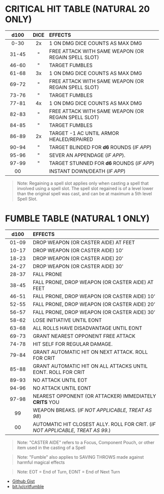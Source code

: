 # CRITICAL HIT TABLE (**NATURAL 20 ONLY**)

| &nbsp;&nbsp;&nbsp;d100&nbsp;&nbsp;&nbsp; | DICE | EFFECTS                                             |
| :--------------------------------------: | :--: | :-------------------------------------------------- |
|                   0-30                   |  2x  | 1 ON DMG DICE COUNTS AS MAX DMG                     |
|                  31-45                   |  "   | FREE ATTACK WITH SAME WEAPON (OR REGAIN SPELL SLOT) |
|                  46-60                   |  "   | TARGET FUMBLES                                      |
|                  61-68                   |  3x  | 1 ON DMG DICE COUNTS AS MAX DMG                     |
|                  69-72                   |  "   | FREE ATTACK WITH SAME WEAPON (OR REGAIN SPELL SLOT) |
|                  73-76                   |  "   | TARGET FUMBLES                                      |
|                  77-81                   |  4x  | 1 ON DMG DICE COUNTS AS MAX DMG                     |
|                  82-83                   |  "   | FREE ATTACK WITH SAME WEAPON (OR REGAIN SPELL SLOT) |
|                  84-85                   |  "   | TARGET FUMBLES                                      |
|                  86-89                   |  2x  | TARGET -1 AC UNTIL ARMOR HEALED/REPAIRED            |
|                  90-94                   |  "   | TARGET BLINDED FOR **d6** ROUNDS (_IF APP_)         |
|                  95-96                   |  "   | SEVER AN APPENDAGE (_IF APP_).                      |
|                  97-99                   |  "   | TARGET STUNNED FOR **d6** ROUNDS (_IF APP_)         |
|                    00                    |      | INSTANT DOWN/DEATH (_IF APP_)                       |

> Note: Regaining a spell slot applies only when casting a spell that involved using a spell slot. The spell slot regained is of a level lower than the original spell was cast, and can be at maximum a 5th level Spell Slot.

# FUMBLE TABLE (**NATURAL 1 ONLY**)

| &nbsp;&nbsp;&nbsp;d100&nbsp;&nbsp;&nbsp; | EFFECTS                                                                        |
| :--------------------------------------: | :----------------------------------------------------------------------------- |
|                  01-09                   | DROP WEAPON (OR CASTER AIDE) AT FEET                                           |
|                  10-17                   | DROP WEAPON (OR CASTER AIDE) 10’                                               |
|                  18-23                   | DROP WEAPON (OR CASTER AIDE) 20’                                               |
|                  24-27                   | DROP WEAPON (OR CASTER AIDE) 30’                                               |
|                  28-37                   | FALL PRONE                                                                     |
|                  38-45                   | FALL PRONE, DROP WEAPON (OR CASTER AIDE) AT FEET                               |
|                  46-51                   | FALL PRONE, DROP WEAPON (OR CASTER AIDE) 10’                                   |
|                  52-55                   | FALL PRONE, DROP WEAPON (OR CASTER AIDE) 20’                                   |
|                  56-57                   | FALL PRONE, DROP WEAPON (OR CASTER AIDE) 30’                                   |
|                  58-62                   | LOSE INITIATIVE UNTIL EONT                                                     |
|                  63-68                   | ALL ROLLS HAVE DISADVANTAGE UNTIL EONT                                         |
|                  69-73                   | GRANT NEAREST OPPONENT FREE ATTACK                                             |
|                  74-78                   | HIT SELF FOR REGULAR DAMAGE.                                                   |
|                  79-84                   | GRANT AUTOMATIC HIT ON NEXT ATTACK. ROLL FOR CRIT                              |
|                  85-88                   | GRANT AUTOMATIC HIT ON ALL ATTACKS UNTIL EONT. ROLL FOR CRIT                   |
|                  89-93                   | NO ATTACK UNTIL EOT                                                            |
|                  94-96                   | NO ATTACK UNTIL EONT                                                           |
|                  97-98                   | NEAREST OPPONENT (OR ATTACKER) IMMEDIATELY **CRITS** YOU                       |
|                    99                    | WEAPON BREAKS. (_IF NOT APPLICABLE, TREAT AS 98_)                              |
|                    00                    | AUTOMATIC HIT CLOSEST ALLY. ROLL FOR CRIT. (_IF NOT APPLICABLE, TREAT AS 99._) |

> Note: "CASTER AIDE" refers to a Focus, Component Pouch, or other item used in the casting of a Spell

> Note: "Fumble" also applies to SAVING THROWS made against harmful magical effects

> Note: EOT = End of Turn, EONT = End of Next Turn

- [Github Gist](https://gist.github.com/thehig/19c6db9df9e43ea7e10fa4bed312525f)
- [bit.ly/critfumble](bit.ly/critfumble)
